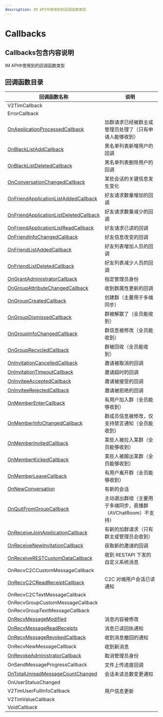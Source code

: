 ```yaml
---
description: IM API中使用到的回调函数类型
---
```


# Callbacks

## Callbacks包含内容说明

IM API中使用到的回调函数类型

## 回调函数目录

| 回调函数名称                                                                                        | 说明                                  |
| --------------------------------------------------------------------------------------------- | ----------------------------------- |
| V2TimCallback                                                                                 |                                     |
| ErrorCallback                                                                                 |                                     |
| [OnApplicationProcessedCallback](callbacks/onapplicationprocessedcallback.md)                 | 加群请求已经被群主或管理员处理了（只有申请人能够收到）         |
| [OnBlackListAddCallback](callbacks/onblacklistaddcallback.md)                                 | 黑名单列表新增用户的回调                        |
| [OnBlackListDeletedCallback](callbacks/onblacklistdeletedcallback.md)                         | 黑名单列表删除用户的回调                        |
| [OnConversationChangedCallback](callbacks/onconversationchangedcallback.md)                   | 某些会话的关键信息发生变化                       |
| [OnFriendApplicationListAddedCallback](callbacks/onfriendapplicationlistaddedcallback.md)     | 好友请求数量增加的回调                         |
| [OnFriendApplicationListDeletedCallback](callbacks/onfriendapplicationlistdeletedcallback.md) | 好友请求数量减少的回调                         |
| [OnFriendApplicationListReadCallback](callbacks/onfriendapplicationlistreadcallback.md)       | 好友请求已读的回调                           |
| [OnFriendInfoChangedCallback](callbacks/onfriendinfochangedcallback.md)                       | 好友信息改变的回调                           |
| [OnFriendListAddedCallback](callbacks/onfriendlistaddedcallback.md)                           | 好友列表增加人员的回调                         |
| [OnFriendListDeletedCallback](callbacks/onfriendlistdeletedcallback.md)                       | 好友列表减少人员的回调                         |
| [OnGrantAdministratorCallback](callbacks/ongrantadministratorcallback.md)                     | 指定管理员身份                             |
| [OnGroupAttributeChangedCallback](callbacks/ongroupattributechangedcallback.md)               | 收到群属性更新的回调                          |
| [OnGroupCreatedCallback](callbacks/ongroupcreatedcallback.md)                                 | 创建群（主要用于多端同步）                       |
| [OnGroupDismissedCallback](callbacks/ongroupdismissedcallback.md)                             | 群被解散了（全员能收到）                        |
| [OnGroupInfoChangedCallback](callbacks/ongroupinfochangedcallback.md)                         | 群信息被修改（全员能收到）                       |
| [OnGroupRecycledCallback](callbacks/ongrouprecycledcallback.md)                               | 群被回收（全员能收到）                         |
| [OnInvitationCancelledCallback](callbacks/oninvitationcancelledcallback.md)                   | 邀请被取消的回调                            |
| [OnInvitationTimeoutCallback](callbacks/oninvitationtimeoutcallback.md)                       | 邀请超时的回调                             |
| [OnInviteeAcceptedCallback](callbacks/oninviteeacceptedcallback.md)                           | 邀请被接受的回调                            |
| [OnInviteeRejectedCallback](callbacks/oninviteerejectedcallback.md)                           | 邀请被拒绝的回调                            |
| [OnMemberEnterCallback](callbacks/onmemberentercallback.md)                                   | 有用户加入群（全员能够收到）                      |
| [OnMemberInfoChangedCallback](callbacks/onmemberinfochangedcallback.md)                       | 群成员信息被修改，仅支持禁言通知（全员能收到）             |
| [OnMemberInvitedCallback](callbacks/onmemberinvitedcallback.md)                               | 某些人被拉入某群（全员能够收到）                    |
| [OnMemberKickedCallback](callbacks/onmemberkickedcallback.md)                                 | 某些人被踢出某群（全员能够收到）                    |
| [OnMemberLeaveCallback](callbacks/onmemberleavecallback.md)                                   | 有用户离开群（全员能够收到）                      |
| [OnNewConversation](callbacks/onnewconversation.md)                                           | 有新的会话                               |
| [OnQuitFromGroupCallback](callbacks/onquitfromgroupcallback.md)                               | 主动退出群组（主要用于多端同步，直播群（AVChatRoom）不支持） |
| [OnReceiveJoinApplicationCallback](callbacks/onreceivejoinapplicationcallback.md)             | 有新的加群请求（只有群主或管理员会收到）                |
| [OnReceiveNewInvitationCallback](callbacks/onreceivenewinvitationcallback.md)                 | 获取新的邀请的回调                           |
| [OnReceiveRESTCustomDataCallback](callbacks/onreceiverestcustomdatacallback.md)               | 收到 RESTAPI 下发的自定义系统消息               |
| OnRecvC2CCustomMessageCallback                                                                |                                     |
| [OnRecvC2CReadReceiptCallback](callbacks/onrecvc2creadreceiptcallback.md)                     | C2C 对端用户会话已读通知                      |
| OnRecvC2CTextMessageCallback                                                                  |                                     |
| OnRecvGroupCustomMessageCallback                                                              |                                     |
| OnRecvGroupTextMessageCallback                                                                |                                     |
| [OnRecvMessageModified](callbacks/onrecvmessagemodified.md)                                   | 消息内容被修改                             |
| [OnRecvMessageReadReceipts](callbacks/onrecvmessagereadreceipts.md)                           | 消息已读回执通知                            |
| [OnRecvMessageRevokedCallback](callbacks/onrecvmessagerevokedcallback.md)                     | 收到消息撤回的通知                           |
| OnRecvNewMessageCallback                                                                      | 收到新消息                               |
| [OnRevokeAdministratorCallback](callbacks/onrevokeadministratorcallback.md)                   | 取消管理员身份                             |
| OnSendMessageProgressCallback                                                                 | 文件上传进度回调                            |
| [OnTotalUnreadMessageCountChanged](callbacks/ontotalunreadmessagecountchanged.md)             | 会话未读总数变更通知                          |
| OnUserStatusChanged                                                                           |                                     |
| V2TimUserFullInfoCallback                                                                     | 用户信息更新                              |
| V2TimValueCallback                                                                            |                                     |
| VoidCallback                                                                                  |                                     |
